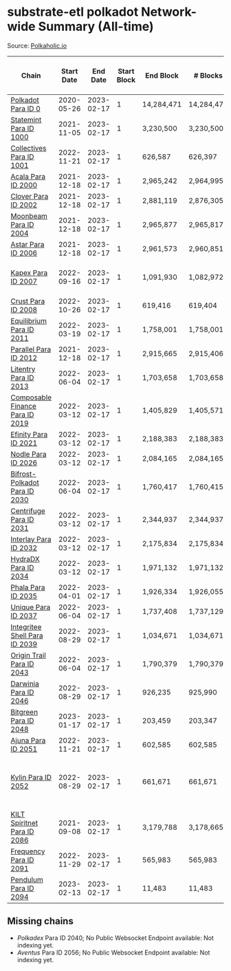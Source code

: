 # substrate-etl polkadot Network-wide Summary (All-time)

Source: [Polkaholic.io](https://polkaholic.io)


| Chain            | Start Date | End Date | Start Block | End Block | # Blocks | # Missing | # Addresses with Balances | Crawling Status |
| ---------------- | ---------- | ---------| ----------- | --------- | -------- | --------- | ------------------------- | --------------- |
| [Polkadot Para ID 0](/polkadot/0-polkadot) | 2020-05-26 | 2023-02-17 | 1 | 14,284,471 | 14,284,471 |   | 1,135,572 |  |
| [Statemint Para ID 1000](/polkadot/1000-statemint) | 2021-11-05 | 2023-02-17 | 1 | 3,230,500 | 3,230,500 |   | 512 |  |
| [Collectives Para ID 1001](/polkadot/1001-collectives) | 2022-11-21 | 2023-02-17 | 1 | 626,587 | 626,397 | 190 (0.03%) | 18 |  |
| [Acala Para ID 2000](/polkadot/2000-acala) | 2021-12-18 | 2023-02-17 | 1 | 2,965,242 | 2,964,995 | 247 (0.01%) | 167,843 |  |
| [Clover Para ID 2002](/polkadot/2002-clover) | 2021-12-18 | 2023-02-17 | 1 | 2,881,119 | 2,876,305 | 4,814 (0.17%) | 4,078 |  |
| [Moonbeam Para ID 2004](/polkadot/2004-moonbeam) | 2021-12-18 | 2023-02-17 | 1 | 2,965,877 | 2,965,817 | 60 (0.00%) | 2,035,568 |  |
| [Astar Para ID 2006](/polkadot/2006-astar) | 2021-12-18 | 2023-02-17 | 1 | 2,961,573 | 2,960,851 | 722 (0.02%) | 495,215 |  |
| [Kapex Para ID 2007](/polkadot/2007-kapex) | 2022-09-16 | 2023-02-17 | 1 | 1,091,930 | 1,082,972 | 8,958 (0.82%) | 1,054 | Only partial index available: Onboarding |
| [Crust Para ID 2008](/polkadot/2008-crust) | 2022-10-26 | 2023-02-17 | 1 | 619,416 | 619,404 | 264 (0.04%) | 984 |  |
| [Equilibrium Para ID 2011](/polkadot/2011-equilibrium) | 2022-03-19 | 2023-02-17 | 1 | 1,758,001 | 1,758,001 |   | 9,126 |  |
| [Parallel Para ID 2012](/polkadot/2012-parallel) | 2021-12-18 | 2023-02-17 | 1 | 2,915,665 | 2,915,406 | 259 (0.01%) | 47,050 |  |
| [Litentry Para ID 2013](/polkadot/2013-litentry) | 2022-06-04 | 2023-02-17 | 1 | 1,703,658 | 1,703,658 |   | 4,757 |  |
| [Composable Finance Para ID 2019](/polkadot/2019-composable) | 2022-03-12 | 2023-02-17 | 1 | 1,405,829 | 1,405,571 | 258 (0.02%) | 10 |  |
| [Efinity Para ID 2021](/polkadot/2021-efinity) | 2022-03-12 | 2023-02-17 | 1 | 2,188,383 | 2,188,383 |   | 16,045 |  |
| [Nodle Para ID 2026](/polkadot/2026-nodle) | 2022-03-12 | 2023-02-17 | 1 | 2,084,165 | 2,084,165 |   | 690,637 |  |
| [Bifrost-Polkadot Para ID 2030](/polkadot/2030-bifrost-dot) | 2022-06-04 | 2023-02-17 | 1 | 1,760,417 | 1,760,415 | 2 (0.00%) | 3,665 |  |
| [Centrifuge Para ID 2031](/polkadot/2031-centrifuge) | 2022-03-12 | 2023-02-17 | 1 | 2,344,937 | 2,344,937 |   | 44,357 |  |
| [Interlay Para ID 2032](/polkadot/2032-interlay) | 2022-03-12 | 2023-02-17 | 1 | 2,175,834 | 2,175,834 |   | 11,126 |  |
| [HydraDX Para ID 2034](/polkadot/2034-hydradx) | 2022-03-12 | 2023-02-17 | 1 | 1,971,132 | 1,971,132 |   | 23,218 |  |
| [Phala Para ID 2035](/polkadot/2035-phala) | 2022-04-01 | 2023-02-17 | 1 | 1,926,334 | 1,926,055 | 279 (0.01%) | 3,041 |  |
| [Unique Para ID 2037](/polkadot/2037-unique) | 2022-06-04 | 2023-02-17 | 1 | 1,737,408 | 1,737,129 | 279 (0.02%) | 16,162 |  |
| [Integritee Shell Para ID 2039](/polkadot/2039-integritee-shell) | 2022-08-29 | 2023-02-17 | 1 | 1,034,671 | 1,034,671 |   | 1 |  |
| [Origin Trail Para ID 2043](/polkadot/2043-origintrail) | 2022-06-04 | 2023-02-17 | 1 | 1,790,379 | 1,790,379 |   | 3,617 |  |
| [Darwinia Para ID 2046](/polkadot/2046-darwinia) | 2022-08-29 | 2023-02-17 | 1 | 926,235 | 925,990 | 245 (0.03%) | 22 |  |
| [Bitgreen Para ID 2048](/polkadot/2048-bitgreen) | 2023-01-17 | 2023-02-17 | 1 | 203,459 | 203,347 | 112 (0.06%) | 195 |  |
| [Ajuna Para ID 2051](/polkadot/2051-ajuna) | 2022-11-21 | 2023-02-17 | 1 | 602,585 | 602,585 |   | 7 |  |
| [Kylin Para ID 2052](/polkadot/2052-kylin) | 2022-08-29 | 2023-02-17 | 1 | 661,671 | 661,671 |   | 1,108 | Only partial index available: Network endpoint unreliable |
| [KILT Spiritnet Para ID 2086](/polkadot/2086-kilt) | 2021-09-08 | 2023-02-17 | 1 | 3,179,788 | 3,178,665 | 1,123 (0.04%) | 17,960 |  |
| [Frequency Para ID 2091](/polkadot/2091-frequency) | 2022-11-29 | 2023-02-17 | 1 | 565,983 | 565,983 |   | 27 |  |
| [Pendulum Para ID 2094](/polkadot/2094-pendulum) | 2023-02-13 | 2023-02-17 | 1 | 11,483 | 11,483 |   | 65 |  |

## Missing chains


* *Polkadex* Para ID 2040; No Public Websocket Endpoint available: Not indexing yet.
* *Aventus* Para ID 2056; No Public Websocket Endpoint available: Not indexing yet.
